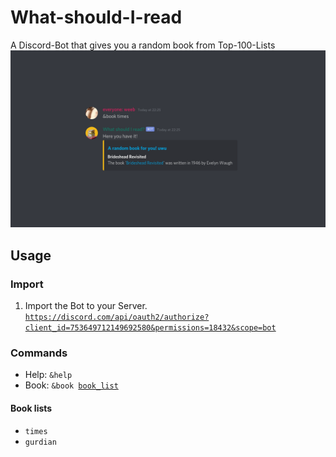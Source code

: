 # What-should-I-read
A Discord-Bot that gives you a random book from Top-100-Lists
![example_image](https://raw.githubusercontent.com/citharus/What-should-I-read/master/example.png)

## Usage
### Import
1. Import the Bot to your Server.  
    <code>https://discord.com/api/oauth2/authorize?client_id=753649712149692580&permissions=18432&scope=bot</code>

### Commands
* Help:
  <code>&help</code>
* Book:
  <code>&book [book_list](https://github.com/citharus/What-should-I-read/#book_list)</code>

#### Book lists
* <code>times</code>
* <code>gurdian</code>
